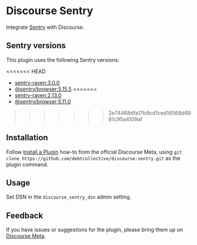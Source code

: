 # Discourse Sentry

Integrate [Sentry](https://sentry.io) with Discourse.

## Sentry versions

This plugin uses the following Sentry versions:

<<<<<<< HEAD
- [sentry-raven:3.0.0](https://rubygems.org/gems/sentry-raven/versions/3.0.0)
- [@sentry/browser:5.15.5](https://www.npmjs.com/package/@sentry/browser/v/5.15.5)
=======
- [sentry-raven:2.13.0](https://rubygems.org/gems/sentry-raven/versions/2.13.0)
- [@sentry/browser:5.11.0](https://www.npmjs.com/package/@sentry/browser/v/5.11.0)
>>>>>>> 2e74468dfa17b9cd1ced16568d6981c95a4109af

## Installation

Follow [Install a Plugin](https://meta.discourse.org/t/install-a-plugin/19157)
how-to from the official Discourse Meta, using `git clone https://github.com/debtcollective/discourse-sentry.git`
as the plugin command.

## Usage

Set DSN in the `discourse_sentry_dsn` admin setting.

## Feedback

If you have issues or suggestions for the plugin, please bring them up on
[Discourse Meta](https://meta.discourse.org).
